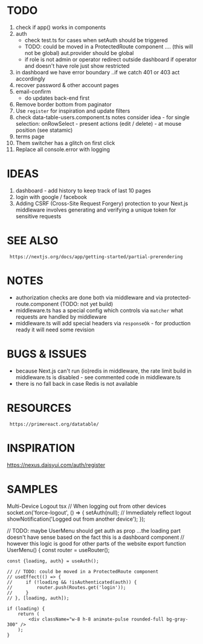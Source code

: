 # TODO

1. check if app() works in components
2. auth
   - check test.ts for cases when setAuth should be triggered
   - TODO: could be moved in a ProtectedRoute component       .... (this will not be global) aut.provider should be global
   - if role is not admin or operator redirect outside dashboard if operator and doesn't have role just show restricted
3. in dashboard we have error boundary ..if we catch 401 or 403 act accordingly 
4. recover password & other account pages
5. email-confirm
    - do updates back-end first
6. Remove border bottom from paginator
7. Use `register` for inspiration and update filters
8. check data-table-users.component.ts notes
     consider idea - for single selection: onRowSelect - present actions (edit / delete) - at mouse position (see statamic)
9. terms page
10. Them switcher has a glitch on first click
11. Replace all console.error with logging
   
# IDEAS

1. dashboard - add history to keep track of last 10 pages
2. login with google / facebook
3. Adding CSRF (Cross-Site Request Forgery) protection to your Next.js middleware involves generating and verifying a unique token for sensitive requests

# SEE ALSO

     https://nextjs.org/docs/app/getting-started/partial-prerendering

# NOTES

- authorization checks are done both via middleware and via protected-route.component (TODO: not yet build)
- middleware.ts has a special config which controls via `matcher` what requests are handled by middleware
- middleware.ts will add special headers via `responseOk` - for production ready it will need some revision

# BUGS & ISSUES

- because Next.js can't run (io)redis in middleware, the rate limit build in middleware.ts is disabled - see commented code in middleware.ts
- there is no fall back in case Redis is not available

# RESOURCES

     https://primereact.org/datatable/

# INSPIRATION

https://nexus.daisyui.com/auth/register

# SAMPLES

Multi-Device Logout
tsx
// When logging out from other devices
socket.on('force-logout', () => {
setAuth(null); // Immediately reflect logout
showNotification('Logged out from another device');
});


// TODO: maybe UserMenu should get auth as prop  ...the loading part doesn't have sense based on the fact this is a dashboard component
// however this logic is good for other parts of the website
export function UserMenu() {
const router = useRouter();

    const {loading, auth} = useAuth();

    // // TODO: could be moved in a ProtectedRoute component
    // useEffect(() => {
    //     if (!loading && !isAuthenticated(auth)) {
    //         router.push(Routes.get('login'));
    //     }
    // }, [loading, auth]);

    if (loading) {
        return (
            <div className="w-8 h-8 animate-pulse rounded-full bg-gray-300" />
        );
    }